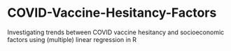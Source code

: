 # COVID-Vaccine-Hesitancy-Factors
Investigating trends between COVID vaccine hesitancy and socioeconomic factors using (multiple) linear regression in R
